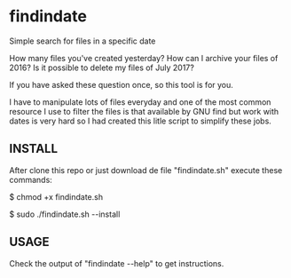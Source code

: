# findindate
Simple search for files in a specific date
 
How many files you've created yesterday?
How can I archive your files of 2016?
Is it possible to delete my files of July 2017?

If you have asked these question once, so this tool is for you.

I have to manipulate lots of files everyday and one of the most common resource I use to filter the files is that 
available by GNU find but work with dates is very hard so I had created this litle script to simplify these jobs.


## INSTALL ##

After clone this repo or just download de file "findindate.sh" execute these commands:

$ chmod +x findindate.sh

$ sudo ./findindate.sh --install


## USAGE ##

Check the output of "findindate --help" to get instructions.

